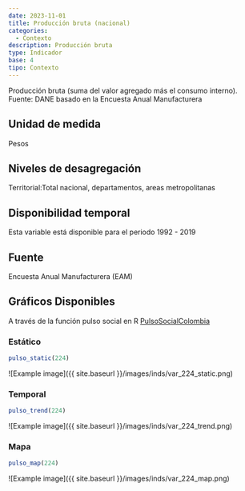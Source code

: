 ```yaml
---
date: 2023-11-01
title: Producción bruta (nacional)
categories:
  - Contexto
description: Producción bruta
type: Indicador
base: 4
tipo: Contexto
--- 
```


Producción bruta (suma del valor agregado más el consumo interno).
Fuente: DANE basado en la Encuesta Anual Manufacturera

## Unidad de medida
Pesos

## Niveles de desagregación
Territorial:Total nacional, departamentos, areas metropolitanas

## Disponibilidad temporal
Esta variable está disponible para el periodo 1992 - 2019

## Fuente
Encuesta Anual Manufacturera (EAM)

## Gráficos Disponibles

A través de la función pulso social en R [PulsoSocialColombia](https://github.com/pulsosocialcolombia/PulsoSocialColombia)

### Estático

``` R
pulso_static(224)
```

![Example image]({{ site.baseurl }}/images/inds/var_224_static.png)

### Temporal

``` R
pulso_trend(224)
```

![Example image]({{ site.baseurl }}/images/inds/var_224_trend.png)

### Mapa

``` R
pulso_map(224)
```

![Example image]({{ site.baseurl }}/images/inds/var_224_map.png)